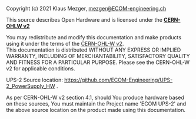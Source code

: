 Copyright (c) 2021 Klaus Mezger,  mezger@ECOM-engineering.ch

This source describes Open Hardware and is licensed under the 
[**CERN-OHLW v2**](doc/cern_ohl_w_v2.pdf) 

 You may redistribute and modify this documentation and make products
using it under the terms of the [CERN-OHL-W v2](https://ohwr.org/cern_ohl_w_v2.pdf).  
This documentation is distributed WITHOUT ANY EXPRESS OR IMPLIED
WARRANTY, INCLUDING OF MERCHANTABILITY, SATISFACTORY QUALITY
AND FITNESS FOR A PARTICULAR PURPOSE. Please see the CERN-OHL-W v2
for applicable conditions.

UPS-2 Source location: https://github.com/ECOM-Engineering/UPS-2_PowerSupply_HW
. 

As per CERN-OHL-W v2 section 4.1, should You produce hardware based on
these sources, You must maintain the Project name 'ECOM UPS-2' and the above source location on the product made using
this documentation.

